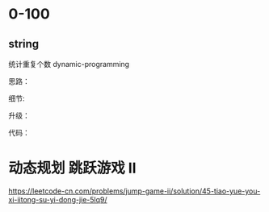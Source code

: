 
# 0-100
## string
统计重复个数
dynamic-programming

思路：

细节:

升级：

代码：

# 动态规划 跳跃游戏 II



https://leetcode-cn.com/problems/jump-game-ii/solution/45-tiao-yue-you-xi-iitong-su-yi-dong-jie-5lq9/
